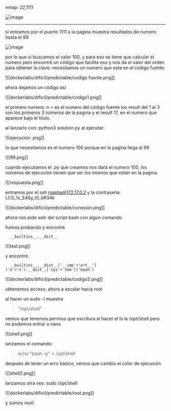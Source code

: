 nmap: 22,1111

![image](https://github.com/user-attachments/assets/0c11c818-e3ca-405a-87e7-5051cb6da1cf)

---
si entramos por el puerto 1111 a la pagina muestra resultados de numero hasta el 99

![image](https://github.com/user-attachments/assets/4d0d9e32-9140-480a-89cc-00773291bede)

por lo que vi buscamos el valor 100, y para eso se tiene que calcular el numero pero encontré un código que facilita eso y nos da el valor del orden para obtener la clave:
necesitamos un numero que esta en el código fuente:

![[dockerlabs/dificil/predictable/codigo fuente.png]]

ahora dejamos un código así

![[dockerlabs/dificil/predictable/codigo1.png]]

el primero numero:
n = es el numero del código fuente
los result del 1 al 3 son los primeros 3 números de la pagina
y el result 17, en el numero que aparece bajo el titulo. 

al lanzarlo con: python3 solution.py
al ejecutar:

![[ejecucion .png]]

lo que necesitamos es el numero 100 porque en la pagina llega al 99

![[99.png]]

cuando ejecutamos el .py que creamos nos dará el numero 100, los números de ejecución tienen que ser los mismos que están en la pagina 

![[respuesta.png]]

entramos por el ssh masha@172.17.0.2 y la contraseña: LCG_1s_E4Sy_t0_bR34k

![[dockerlabs/dificil/predictable/conexion.png]]

ahora nos pide salir del script bash con algún comando.

fuimos probando y encontré

      __builtins__.__dict__

![[test.png]]

y encontré: 

      __builtins__.__dict__['__imp'+'ort__']('o'+'s').__dict__['sys'+'tem']('bash')

![[dockerlabs/dificil/predictable/codigo2.png]]

obtenemos acceso, ahora a escalar hacia root

al hacer un sudo -l muestra 
> "/opt/shell"

vemos que tenemos permiso que escritura al hacer el ls la /opt/shell
pero no podemos entrar a nano

![[shell.png]]

lanzamos el comando:

>echo "bash -p" > /opt/shell

después de tener un erro básico, vemos que cambio el color de ejecución

![[shell2.png]]

lanzamos otra ves: sudo /opt/shell

![[dockerlabs/dificil/predictable/root.png]]

y somos root!

